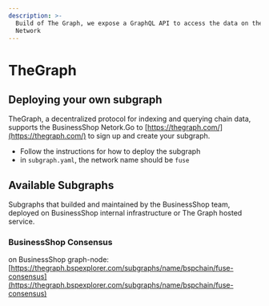 ```yaml
---
description: >-
  Build of The Graph, we expose a GraphQL API to access the data on the BusinessShop
  Network
---
```


# TheGraph

## Deploying your own subgraph

TheGraph, a decentralized protocol for indexing and querying chain data, supports the BusinessShop Netork.Go to [https://thegraph.com/](https://thegraph.com/) to sign up and create your subgraph.

* Follow the instructions for how to deploy the subgraph
* in `subgraph.yaml`, the network name should be `fuse`

## Available Subgraphs

Subgraphs that builded and maintained by the BusinessShop team, deployed on BusinessShop internal infrastructure or The Graph hosted service.

### BusinessShop Consensus

on BusinessShop graph-node: [https://thegraph.bspexplorer.com/subgraphs/name/bspchain/fuse-consensus](https://thegraph.bspexplorer.com/subgraphs/name/bspchain/fuse-consensus)
